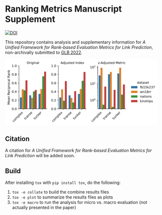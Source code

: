# Ranking Metrics Manuscript Supplement

[![DOI](https://zenodo.org/badge/DOI/10.5281/zenodo.6347429.svg)](https://doi.org/10.5281/zenodo.6347429)

This repository contains analysis and supplementary information
for _A Unified Framework for Rank-based Evaluation
Metrics for Link Prediction_, non-archivally submitted to
[GLB 2022](https://graph-learning-benchmarks.github.io/glb2022).

![Results](charts/mean_reciprocal_rank_plot.svg)

## Citation

A citation for _A Unified Framework for Rank-based Evaluation
Metrics for Link Prediction_ will be added soon.

## Build

After installing `tox` with `pip install tox`, do the following:

1. `tox -e collate` to build the combine results files
2. `tox -e plot` to summarize the results files as plots
3. `tox -e macro` to run the analysis for micro vs. macro evaluation (not
   actually presented in the paper)
